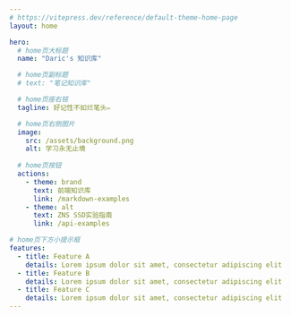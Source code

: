 ```yaml
---
# https://vitepress.dev/reference/default-theme-home-page
layout: home

hero:
  # home页大标题 
  name: "Daric's 知识库"

  # home页副标题
  # text: "笔记知识库"

  # home页座右铭
  tagline: 好记性不如烂笔头✏

  # home页右侧图片
  image:
    src: /assets/background.png
    alt: 学习永无止境
  
  # home页按钮
  actions:
    - theme: brand
      text: 前端知识库
      link: /markdown-examples
    - theme: alt
      text: ZNS SSD实验指南
      link: /api-examples

# home页下方小提示框
features:
  - title: Feature A
    details: Lorem ipsum dolor sit amet, consectetur adipiscing elit
  - title: Feature B
    details: Lorem ipsum dolor sit amet, consectetur adipiscing elit
  - title: Feature C
    details: Lorem ipsum dolor sit amet, consectetur adipiscing elit
---
```


